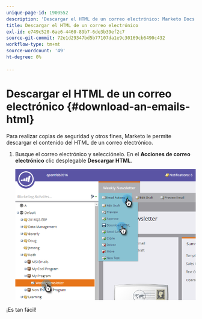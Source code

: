 ```yaml
---
unique-page-id: 1900552
description: 'Descargar el HTML de un correo electrónico: Marketo Docs: Documentación del producto'
title: Descargar el HTML de un correo electrónico
exl-id: e749c520-6ae6-4460-89b7-6de3b39ef2c7
source-git-commit: 72e1d29347bd5b77107da1e9c30169cb6490c432
workflow-type: tm+mt
source-wordcount: '49'
ht-degree: 0%

---
```


# Descargar el HTML de un correo electrónico {#download-an-emails-html}

Para realizar copias de seguridad y otros fines, Marketo le permite descargar el contenido del HTML de un correo electrónico.

1. Busque el correo electrónico y selecciónelo. En el **Acciones de correo electrónico** clic desplegable **Descargar HTML**.

   ![](assets/one-4.png)

¡Es tan fácil!
